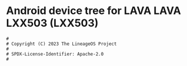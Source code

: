 # Android device tree for LAVA LAVA LXX503 (LXX503)

```
#
# Copyright (C) 2023 The LineageOS Project
#
# SPDX-License-Identifier: Apache-2.0
#
```
